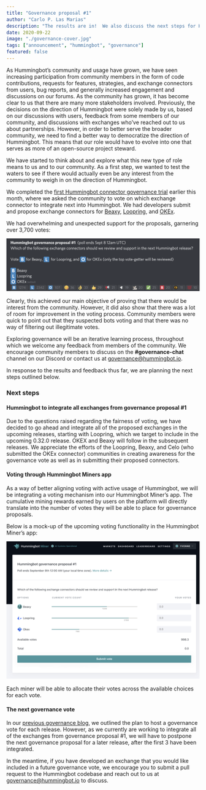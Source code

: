 ```yaml
---
title: "Governance proposal #1"
author: "Carlo P. Las Marias"
description: "The results are in!  We also discuss the next steps for Hummingbot governance."
date: 2020-09-22
image: "./governance-cover.jpg"
tags: ["announcement", "hummingbot", "governance"]
featured: false
---
```


As Hummingbot’s community and usage have grown, we have seen increasing participation from community members in the form of code contributions, requests for features, strategies, and exchange connectors from users, bug reports, and generally increased engagement and discussions on our forums.  As the community has grown, it has become clear to us that there are many more stakeholders involved.  Previously, the decisions on the direction of Hummingbot were solely made by us, based on our discussions with users, feedback from some members of our community, and discussions with exchanges who’ve reached out to us about partnerships.  However, in order to better serve the broader community, we need to find a better way to democratize the direction of Hummingbot.  This means that our role would have to evolve into one that serves as more of an open-source project steward.

We have started to think about and explore what this new type of role means to us and to our community.  As a first step, we wanted to test the waters to see if there would actually even be any interest from the community to weigh in on the direction of Hummingbot.

<!-- more -->


We completed the [first Hummingbot connector governance trial](https://hummingbot.io/blog/2020-08-exchange-connector-governance/) earlier this month, where we asked the community to vote on which exchange connector to integrate next into Hummingbot.  We had developers submit and propose exchange connectors for [Beaxy](https://beaxy.com/), [Loopring](https://loopring.org/#/), and [OKEx](https://www.okex.com/).

We had overwhelming and unexpected support for the proposals, garnering over 3,700 votes:

![](./image2.png)

Clearly, this achieved our main objective of proving that there would be interest from the community.  However, it did also show that there was a lot of room for improvement in the voting process.  Community members were quick to point out that they suspected bots voting and that there was no way of filtering out illegitimate votes.

Exploring governance will be an iterative learning process, throughout which we welcome any feedback from members of the community.  We encourage community members to discuss on the **#governance-chat** channel on our Discord or contact us at [governance@hummingbot.io](mailto:governance@hummingbot.io).

In response to the results and feedback thus far, we are planning the next steps outlined below.

### Next steps

#### Hummingbot to integrate all exchanges from governance proposal #1

Due to the questions raised regarding the fairness of voting, we have decided to go ahead and integrate all of the proposed exchanges in the upcoming releases, starting with Loopring, which we target to include in the upcoming 0.32.0 release. OKEX and Beaxy will follow in the subsequent releases. We appreciate the efforts of the Loopring, Beaxy, and Celo (who submitted the OKEx connector) communities in creating awareness for the governance vote as well as in submitting their proposed connectors.

#### Voting through Hummingbot Miners app

As a way of better aligning voting with active usage of Hummingbot, we will be integrating a voting mechanism into our Hummingbot Miner’s app.  The cumulative mining rewards earned by users on the platform will directly translate into the number of votes they will be able to place for governance proposals.

Below is a mock-up of the upcoming voting functionality in the Hummingbot Miner’s app:

![](./image1.png)

Each miner will be able to allocate their votes across the available choices for each vote.

#### The next governance vote

In our [previous governance blog](https://hummingbot.io/blog/2020-08-exchange-connector-governance/), we outlined the plan to host a governance vote for each release.  However, as we currently are working to integrate all of the exchanges from governance proposal #1, we will have to postpone the next governance proposal for a later release, after the first 3 have been integrated.

In the meantime, if you have developed an exchange that you would like included in a future governance vote, we encourage you to submit a pull request to the Hummingbot codebase and reach out to us at [governance@hummingbot.io](mailto:governance@hummingbot.io) to discuss.

